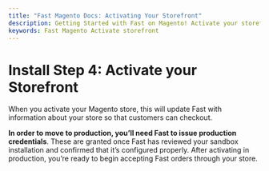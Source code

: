 ```yaml
---
title: "Fast Magento Docs: Activating Your Storefront"
description: Getting Started with Fast on Magento! Activate your storefront.
keywords: Fast Magento Activate storefront
---
```


# Install Step 4: Activate your Storefront

When you activate your Magento store, this will update Fast with information about your store so that customers can checkout.

**In order to move to production, you’ll need Fast to issue production credentials**. These are granted once Fast has reviewed your sandbox installation and confirmed that it’s configured properly. After activating in production, you’re ready to begin accepting Fast orders through your store.
